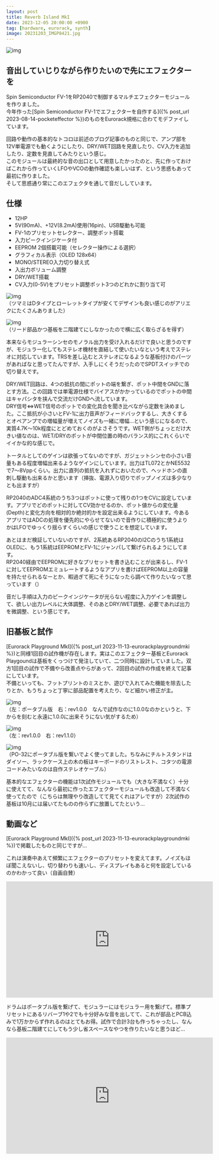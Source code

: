 ```yaml
---
layout: post
title: Reverb Island MkI
date: 2023-12-05 20:00:00 +0900
tag: [hardware, eurorack, synth]
image: 20231203_IMGP8421.jpg
---
```


![img](/assets/photos/20231203_IMGP8421.jpg)  

## 音出していじりながら作りたいので先にエフェクターを

Spin Semiconductor FV-1をRP2040で制御するマルチエフェクターモジュールを作りました。  
今年作った[Spin Semiconductor FV-1でエフェクターを自作する]({% post_url 2023-08-14-pocketeffector %})のものをEurorack規格に合わてモデファイしています。  

回路や動作の基本的なトコロは前述のブログ記事のものと同じで、アンプ部を12V単電源でも動くようにしたり、DRY/WET回路を見直したり、CV入力を追加したり、定数を見直してみたりという感じ。  
このモジュールは最終的な音の出口として用意したかったのと、先に作っておけばこれから作っていくLFOやVCOの動作確認も楽しいはず、という思惑もあって最初に作りました。  
そして思惑通り常にこのエフェクタを通して音だししています。  

## 仕様

* 12HP
* 5V(90mA)、+12V(8.2mA)使用(16pin)、USB駆動も可能
* FV-1のプリセットセレクター、調整ポット搭載
* 入力ピークインジケータ付
* EEPROM 2個搭載可能（セレクター操作による選択）
* グラフィカル表示（OLED 128x64）
* MONO/STEREO入力切り替え式
* 入出力ボリューム調整
* DRY/WET搭載
* CV入力(0-5V)をプリセット調整ポット3つのどれかに割り当て可

![img](/assets/photos/20231203_IMGP8421.jpg)  
（ツマミはDタイプとローレットタイプが安くてデザインも良い感じのがアリエクにたくさんありました）  

![img](/assets/photos/20231203_IMGP8427.jpg)  
（リード部品かつ基板を二階建てにしなかったので横に広く取らざるを得ず）  

本来ならモジュラーシンセのモノラル出力を受け入れるだけで良いと思うのですが、モジュラー化してもステレオ機材を直結して使いたいなという考えでステレオに対応しています。TRSを差し込むとステレオになるような基板付けのパーツがあればなと思ってたんですが、入手しにくそうだったのでSPDTスイッチでの切り替えです。  

DRY/WET回路は、4つの抵抗の間にポットの端を繋ぎ、ポット中間をGNDに落とす方法。この回路では単電源仕様でバイアスがかかっているのでポットの中間はキャパシタを挟んで交流だけGNDへ流しています。  
DRY信号⇔WET信号のポットでの変化具合を聞き比べながら定数を決めました。ここ抵抗が小さいとFV-1に出力音声がフィードバックするし、大きくするとオペアンプでの増幅量が増えてノイズも一緒に増幅…という感じになるので、実質4.7K～10k程度にとどめておくのがよさそうです。WET側がちょっとだけ大きい値なのは、WET/DRYのポットが中間位置の時のバランス的にこれくらいでイイかな的な感じで。  

トータルとしてのゲインは欲張ってないのですが、ガジェットシンセの小さい音量もある程度増幅出来るようなゲインにしています。出力はTL072とかNE5532で7～8Vppくらい。出力に直列の抵抗を入れずにおいたので、ヘッドホンの直刺し駆動も出来るかと思います（挿抜、電源入り切りでポップノイズは多少なりとも出ますが）  

RP2040のADC4系統のうち3つはポットに使って残りの1つをCVに設定しています。アプリでどのポットに対してCV効かせるのか、ポット値からの変化量(Depth)と変化方向を相対的か絶対的かを設定出来るようにしています。今あるアプリではADCの処理を優先的にやらせてないので音作りに積極的に使うよりかはLFOでゆっくり揺らすくらいの感じで使うことを想定しています。  

あとはまだ検証していないのですが、2系統あるRP2040のI2Cのうち1系統はOLEDに、もう1系統はEEPROMとFV-1にジャンパして繋げられるようにしてます。  
RP2040経由でEEPROMに好きなプリセットを書き込むことが出来るし、FV-1に対してEEPROMエミュレートするようなアプリを書けばEEPROM以上の容量を持たせられるなーとか、暇過ぎて死にそうになったら調べて作りたいなって思っています（）  

音だし手順は入力のピークインジケータが光らない程度に入力ゲインを調整して、欲しい出力レベルに大体調整、そのあとDRY/WET調整、必要であれば出力を微調整、という感じです。  

## 旧基板と試作

[Eurorack Playground MkI]({% post_url 2023-11-13-eurorackplaygroundmki %})と同様1回目の試作機が存在します。実はこのエフェクター基板とEurorack Playgoundは基板をくっつけて発注していて、二つ同時に設計していました。双方1回目の試作で不備やら改善点やらがあって、2回目の試作の作成を終えて記事にしています。  
不備といっても、フットプリントのミスとか、遊びで入れてみた機能を除去したりとか、もうちょっと丁寧に部品配置を考えたり、など細かい修正が主。  

![img](/assets/photos/20230823_IMG_5883.jpg)  
（左：ポータブル版　右：rev1.0.0　なんで試作なのに1.0.0なのかというと、下からを刻むと永遠に1.0.0に出来そうにない気がするため）  

![img](/assets/photos/20231203_IMGP8416.jpg)  
（左：rev1.0.0　右：rev1.1.0）  

![img](/assets/photos/20230901_IMGP8356.jpg)  
（PO-32にポータブル版を繋いでよく使ってました。ちなみにチルトスタンドはダイソー、ラックケース上の木の板はキーボードのリストレスト、コタツの電源コードみたいなのは自作ステレオケーブル）  

基本的なエフェクターの機能は1次試作モジュールでも（大きな不満なく）十分に使えてて、なんなら最初に作ったエフェクターモジュールも改造して不満なく使ってたので（こちらは無理やり改造してて見てくれはアレですが）2次試作の基板は10月には届いてたものの作らずに放置してたという…  

## 動画など

[Eurorack Playground MkI]({% post_url 2023-11-13-eurorackplaygroundmki %})で掲載したものと同じですが…  

これは演奏中あえて頻繁にエフェクターのプリセットを変えてます。ノイズもほぼ聞こえないし、切り替わりも速いし、ディスプレイもあると何を設定しているのかわかって良い（自画自賛）  
<iframe width="560" height="315" src="https://www.youtube.com/embed/kcK_CpzOioQ?si=qq6R5CPKgHLsHEMI" title="YouTube video player" frameborder="0" allow="accelerometer; autoplay; clipboard-write; encrypted-media; gyroscope; picture-in-picture; web-share" allowfullscreen></iframe>

ドラムはポータブル版を繋げて、モジュラーにはモジュラー用を繋げて。標準プリセットにあるリバーブ1や2でも十分好みな音を出してて、これが部品とPCB込みで1万かからず作れるのはとてもお得。試作で合計3台も作っちゃったし、なんなら基板二階建てにしてもう少し省スペースなやつを作りたいなと思うほど…  
<iframe width="560" height="315" src="https://www.youtube.com/embed/XlQaQ5SSPus?si=bKKvWbiKCLvrC8TV" title="YouTube video player" frameborder="0" allow="accelerometer; autoplay; clipboard-write; encrypted-media; gyroscope; picture-in-picture; web-share" allowfullscreen></iframe>
